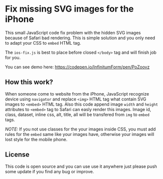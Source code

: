 # Fix missing SVG images for the iPhone

This small JavaScript code fix problem with the hidden SVG images because of Safari bad rendering. This is simple solution and you only need to adapt your CSS to `embed` HTML tag.

The `ios-fix.js` is best to place before closed `</body>` tag and will finish job for you.

You can see demo here: https://codepen.io/InfinitumForm/pen/PoZoovz

## How this work?

When someone come to website from the iPhone, JavaScript recognize device using `navigator` and replace `<img>` HTML tag what contain SVG images to `<embed>` HTML tag. Also this code append image `width` and `height` attributes to `<embed>` tag to Safari can easly render this images. Image id, class, dataset, inline css, alt, title, all will be transfered from `img` to `embed` tags.

*NOTE:* If you not use classes for the your images inside CSS, you must add rules for the `embed` same like your images have, otherwise your images will lost style for the mobile phone.

## License

This code is open source and you can use use it anywhere just please push some update if you find any bug or improve.
